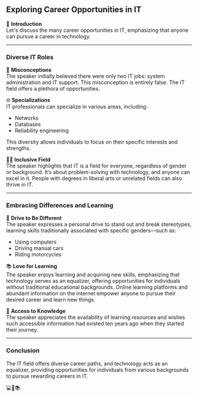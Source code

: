 ## Exploring Career Opportunities in IT

🎵 **Introduction**  
Let's discuss the many career opportunities in IT, emphasizing that anyone can pursue a career in technology.

---

### Diverse IT Roles

👥 **Misconceptions**  
The speaker initially believed there were only two IT jobs: system administration and IT support. This misconception is entirely false. The IT field offers a plethora of opportunities.

🌐 **Specializations**  
IT professionals can specialize in various areas, including:
- Networks
- Databases
- Reliability engineering

This diversity allows individuals to focus on their specific interests and strengths.

👩‍💻 **Inclusive Field**  
The speaker highlights that IT is a field for everyone, regardless of gender or background. It’s about problem-solving with technology, and anyone can excel in it. People with degrees in liberal arts or unrelated fields can also thrive in IT.

---

### Embracing Differences and Learning

🚗 **Drive to Be Different**  
The speaker expresses a personal drive to stand out and break stereotypes, learning skills traditionally associated with specific genders—such as:
- Using computers
- Driving manual cars
- Riding motorcycles

📚 **Love for Learning**  
The speaker enjoys learning and acquiring new skills, emphasizing that technology serves as an equalizer, offering opportunities for individuals without traditional educational backgrounds. Online learning platforms and abundant information on the internet empower anyone to pursue their desired career and learn new things.

🌟 **Access to Knowledge**  
The speaker appreciates the availability of learning resources and wishes such accessible information had existed ten years ago when they started their journey.

---

### Conclusion

The IT field offers diverse career paths, and technology acts as an equalizer, providing opportunities for individuals from various backgrounds to pursue rewarding careers in IT.

💻🌈📚
